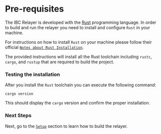 # Pre-requisites

The IBC Relayer is developed with the [Rust]() programming language. In order to build and run the relayer you need to install and configure `Rust` in your machine.

For instructions on how to install `Rust` on your machine please follow their official [`Notes about Rust Installation`](https://www.rust-lang.org/tools/install). 

The provided instructions will install all the Rust toolchain including `rustc`, `cargo`, and `rustup` that are required to build the project.

### Testing the installation

After you install the `Rust` toolchain you can execute the following command:

```shell
cargo version
```

This should display the `cargo` version and confirm the proper installation.

### Next Steps

Next, go to the [`Setup`](./setup.md) section to learn how to build the relayer.